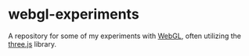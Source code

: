 # webgl-experiments
A repository for some of my experiments with [WebGL](https://en.wikipedia.org/wiki/WebGL), often utilizing the [three.js](https://en.wikipedia.org/wiki/Three.js) library.
